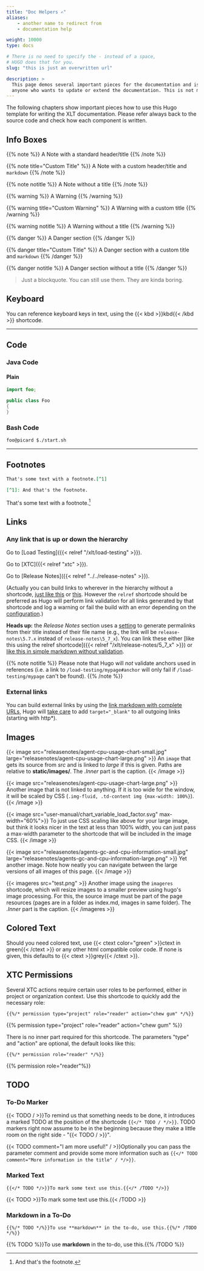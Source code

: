 ```yaml
---
title: "Doc Helpers ✍️"
aliases:
    - another name to redirect from
    - documentation help

weight: 10000
type: docs

# There is no need to specify the - instead of a space, 
# HUGO does that for you.
slug: "this is just an overwritten url"

description: >
  This page demos several important pieces for the documentation and is meant to support
  anyone who wants to update or extend the documentation. This is not material for XLT.
---
```

The following chapters show important pieces how to use this Hugo template for writing the XLT documentation. Please refer always back to the source code and check how each component is written. 

## Info Boxes
{{% note %}}
A Note with a standard header/title
{{% /note %}}

{{% note title="Custom Title" %}}
A Note with a custom header/title and `markdown`
{{% /note %}}

{{% note notitle %}}
A Note without a title
{{% /note %}}

{{% warning %}}
A Warning
{{% /warning %}}

{{% warning title="Custom Warning" %}}
A Warning with a custom title
{{% /warning %}}

{{% warning notitle %}}
A Warning without a title
{{% /warning %}}

{{% danger %}}
A Danger section
{{% /danger %}}

{{% danger title="Custom Title" %}}
A Danger section with a custom title and `markdown`
{{% /danger %}}

{{% danger notitle %}}
A Danger section without a title
{{% /danger %}}

> Just a blockquote. You can still use them. They are kinda boring.

## Keyboard
You can reference keyboard keys in text, using the {{< kbd >}}kbd{{< /kbd >}} shortcode.

---
## Code

### Java Code
#### Plain

```java
import foo;

public class Foo
{
}
```

### Bash Code
```bash
foo@picard $./start.sh
```

----
## Footnotes

```markdown
That's some text with a footnote.[^1]

[^1]: And that's the footnote.
```
That's some text with a footnote.[^1]

[^1]: And that's the footnote.


## Links

### Any link that is up or down the hierarchy

Go to [Load Testing]({{< relref "/xlt/load-testing" >}}).

Go to [XTC]({{< relref "xtc" >}}).

Go to [Release Notes]({{< relref "../../release-notes" >}}).

(Actually you can build links to wherever in the hierarchy without a shortcode, [just like this](/load-testing) or [this](../../load-testing). However the `relref` shortcode should be preferred as Hugo will perform link validation for all links generated by that shortcode and log a warning or fail the build with an error depending on the [configuration](https://gohugo.io/content-management/cross-references/#ref-and-relref-configuration).)

**Heads up:** the _Release Notes_ section uses a [setting](https://gohugo.io/content-management/urls/#permalinks) to generate permalinks from their title instead of their file name (e.g., the link will be `release-notes\5.7.x` instead of `release-notes\5_7_x`). You can link these either [like this using the relref shortcode]({{< relref "/xlt/release-notes/5_7_x" >}}) or [like this in simple markdown without validation](/xlt/release-notes/5.7.x).

{{% note notitle %}}
Please note that Hugo will _not_ validate anchors used in references (i.e. a link to `/load-testing/mypage#anchor` will only fail if `/load-testing/mypage` can't be found).
{{% /note %}}

### External links
You can build external links by using the [link markdown with complete URLs](https://github.com/Xceptance), Hugo will [take care](https://gohugo.io/getting-started/configuration-markup/#link-with-title-markdown-example "Shortcode for building external links") to add `target="_blank"` to all outgoing links (starting with http\*). 

## Images
{{< image src="releasenotes/agent-cpu-usage-chart-small.jpg" large="releasenotes/agent-cpu-usage-chart-large.png" >}}
An `image` that gets its source from *src* and is linked to *large* if this is given. Paths are relative to **static/images/**. The *.Inner* part is the caption.
{{< /image >}}

{{< image src="releasenotes/agent-cpu-usage-chart-large.png" >}}
Another image that is not linked to anything. If it is too wide for the window, it will be scaled by CSS (`.img-fluid, .td-content img {max-width: 100%}`). 
{{< /image >}}

{{< image src="user-manual/chart_variable_load_factor.svg" max-width="60%">}}
To just use CSS scaling like above for your large image, but think it looks nicer in the text at less than 100% width, you can just pass a max-width parameter to the shortcode that will be included in the image CSS.
{{< /image >}}

{{< image src="releasenotes/agents-gc-and-cpu-information-small.jpg" large="releasenotes/agents-gc-and-cpu-information-large.png" >}}
Yet another image. Note how neatly you can navigate between the large versions of all images of this page.
{{< /image >}}

{{< imageres src="test.png" >}}
Another image using the `imageres` shortcode, which will resize images to a smaller preview using hugo's image processing. For this, the source image must be part of the page resources (pages are in a folder as index.md, images in same folder). The *.Inner* part is the caption.
{{< /imageres >}}

## Colored Text
Should you need colored text, use {{< ctext color="green" >}}ctext in green{{< /ctext >}} or any other html compatible color code. If none is given, this defaults to {{< ctext >}}grey{{< /ctext >}}.

## XTC Permissions

Several XTC actions require certain user roles to be performed, either in project or organization context. Use this shortcode to quickly add the necessary role:

```
{{%/* permission type="project" role="reader" action="chew gum" */%}}
```

{{% permission type="project" role="reader" action="chew gum" %}}

There is no inner part required for this shortcode. The parameters "type" and "action" are optional, the default looks like this:

```
{{%/* permission role="reader" */%}}
```

{{% permission role="reader"%}}


## TODO
### To-Do Marker
{{< TODO / >}}To remind us that something needs to be done, it introduces a marked TODO at the position of the shortcode `{{</* TODO / */>}}`. TODO markers right now assume to be in the beginning because they make a little room on the right side - "{{< TODO / >}}".

{{< TODO comment="I am more useful!" / >}}Optionally you can pass the parameter comment and provide some more information such as `{{</* TODO comment="More information in the title" / */>}}`.

### Marked Text
```
{{</* TODO */>}}To mark some text use this.{{</* /TODO */>}}
```
{{< TODO >}}To mark some text use this.{{< /TODO >}}


### Markdown in a To-Do
```
{{%/* TODO */%}}To use **markdown** in the to-do, use this.{{%/* /TODO */%}}
```
{{% TODO %}}To use **markdown** in the to-do, use this.{{% /TODO %}}